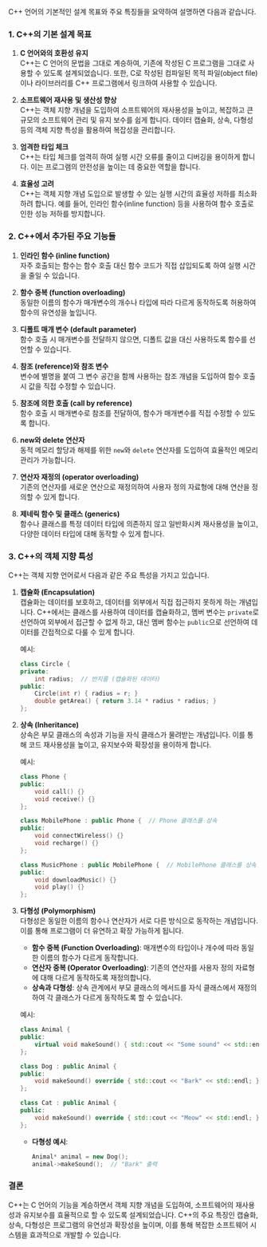 C++ 언어의 기본적인 설계 목표와 주요 특징들을 요약하여 설명하면 다음과 같습니다.

### **1. C++의 기본 설계 목표**

1. **C 언어와의 호환성 유지**  
   C++는 C 언어의 문법을 그대로 계승하여, 기존에 작성된 C 프로그램을 그대로 사용할 수 있도록 설계되었습니다. 또한, C로 작성된 컴파일된 목적 파일(object file)이나 라이브러리를 C++ 프로그램에서 링크하여 사용할 수 있습니다.

2. **소프트웨어 재사용 및 생산성 향상**  
   C++는 객체 지향 개념을 도입하여 소프트웨어의 재사용성을 높이고, 복잡하고 큰 규모의 소프트웨어 관리 및 유지 보수를 쉽게 합니다. 데이터 캡슐화, 상속, 다형성 등의 객체 지향 특성을 활용하여 복잡성을 관리합니다.

3. **엄격한 타입 체크**  
   C++는 타입 체크를 엄격히 하여 실행 시간 오류를 줄이고 디버깅을 용이하게 합니다. 이는 프로그램의 안전성을 높이는 데 중요한 역할을 합니다.

4. **효율성 고려**  
   C++는 객체 지향 개념 도입으로 발생할 수 있는 실행 시간의 효율성 저하를 최소화하려 합니다. 예를 들어, 인라인 함수(inline function) 등을 사용하여 함수 호출로 인한 성능 저하를 방지합니다.

### **2. C++에서 추가된 주요 기능들**

1. **인라인 함수 (inline function)**  
   자주 호출되는 함수는 함수 호출 대신 함수 코드가 직접 삽입되도록 하여 실행 시간을 줄일 수 있습니다.

2. **함수 중복 (function overloading)**  
   동일한 이름의 함수가 매개변수의 개수나 타입에 따라 다르게 동작하도록 허용하여 함수의 유연성을 높입니다.

3. **디폴트 매개 변수 (default parameter)**  
   함수 호출 시 매개변수를 전달하지 않으면, 디폴트 값을 대신 사용하도록 함수를 선언할 수 있습니다.

4. **참조 (reference)와 참조 변수**  
   변수에 별명을 붙여 그 변수 공간을 함께 사용하는 참조 개념을 도입하여 함수 호출 시 값을 직접 수정할 수 있습니다.

5. **참조에 의한 호출 (call by reference)**  
   함수 호출 시 매개변수로 참조를 전달하여, 함수가 매개변수를 직접 수정할 수 있도록 합니다.

6. **new와 delete 연산자**  
   동적 메모리 할당과 해제를 위한 `new`와 `delete` 연산자를 도입하여 효율적인 메모리 관리가 가능합니다.

7. **연산자 재정의 (operator overloading)**  
   기존의 연산자를 새로운 연산으로 재정의하여 사용자 정의 자료형에 대해 연산을 정의할 수 있게 합니다.

8. **제네릭 함수 및 클래스 (generics)**  
   함수나 클래스를 특정 데이터 타입에 의존하지 않고 일반화시켜 재사용성을 높이고, 다양한 데이터 타입에 대해 동작할 수 있게 합니다.

### **3. C++의 객체 지향 특성**

C++는 객체 지향 언어로서 다음과 같은 주요 특성을 가지고 있습니다.

1. **캡슐화 (Encapsulation)**  
   캡슐화는 데이터를 보호하고, 데이터를 외부에서 직접 접근하지 못하게 하는 개념입니다. C++에서는 클래스를 사용하여 데이터를 캡슐화하고, 멤버 변수는 `private`로 선언하여 외부에서 접근할 수 없게 하고, 대신 멤버 함수는 `public`으로 선언하여 데이터를 간접적으로 다룰 수 있게 합니다.

   예시:
   ```cpp
   class Circle {
   private:
       int radius;  // 반지름 (캡슐화된 데이터)
   public:
       Circle(int r) { radius = r; }
       double getArea() { return 3.14 * radius * radius; }
   };
   ```

2. **상속 (Inheritance)**  
   상속은 부모 클래스의 속성과 기능을 자식 클래스가 물려받는 개념입니다. 이를 통해 코드 재사용성을 높이고, 유지보수와 확장성을 용이하게 합니다.

   예시:
   ```cpp
   class Phone {
   public:
       void call() {}
       void receive() {}
   };

   class MobilePhone : public Phone {  // Phone 클래스를 상속
   public:
       void connectWireless() {}
       void recharge() {}
   };

   class MusicPhone : public MobilePhone {  // MobilePhone 클래스를 상속
   public:
       void downloadMusic() {}
       void play() {}
   };
   ```

3. **다형성 (Polymorphism)**  
   다형성은 동일한 이름의 함수나 연산자가 서로 다른 방식으로 동작하는 개념입니다. 이를 통해 프로그램이 더 유연하고 확장 가능하게 됩니다.

   - **함수 중복 (Function Overloading)**: 매개변수의 타입이나 개수에 따라 동일한 이름의 함수가 다르게 동작합니다.
   - **연산자 중복 (Operator Overloading)**: 기존의 연산자를 사용자 정의 자료형에 대해 다르게 동작하도록 재정의합니다.
   - **상속과 다형성**: 상속 관계에서 부모 클래스의 메서드를 자식 클래스에서 재정의하여 각 클래스가 다르게 동작하도록 할 수 있습니다.

   예시:
   ```cpp
   class Animal {
   public:
       virtual void makeSound() { std::cout << "Some sound" << std::endl; }
   };

   class Dog : public Animal {
   public:
       void makeSound() override { std::cout << "Bark" << std::endl; }
   };

   class Cat : public Animal {
   public:
       void makeSound() override { std::cout << "Meow" << std::endl; }
   };
   ```

   - **다형성 예시**:
     ```cpp
     Animal* animal = new Dog();
     animal->makeSound();  // "Bark" 출력
     ```

### **결론**

C++는 C 언어의 기능을 계승하면서 객체 지향 개념을 도입하여, 소프트웨어의 재사용성과 유지보수를 효율적으로 할 수 있도록 설계되었습니다. C++의 주요 특징인 캡슐화, 상속, 다형성은 프로그램의 유연성과 확장성을 높이며, 이를 통해 복잡한 소프트웨어 시스템을 효과적으로 개발할 수 있습니다.